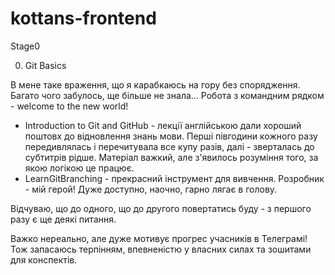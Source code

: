 # kottans-frontend
Stage0

0. Git Basics

В мене таке враження, що я карабкаюсь на гору без спорядження. 
Багато чого забулось, ще більше не знала... Робота з командним рядком - welcome to the new world!
- Introduction to Git and GitHub - лекції англійською дали хороший поштовх до відновлення знань мови. Перші півгодини кожного разу передивлялась і перечитувала все купу разів, далі - зверталась до субтитрів рідше. Матеріал важкий, але з'явилось розуміння того, за якою логікою це працює.
- LearnGitBranching - прекрасний інструмент для вивчення. Розробник - мій герой! Дуже доступно, наочно, гарно лягає в голову. 

Відчуваю, що до одного, що до другого повертатись буду - з першого разу є ще деякі питання.

Важко нереально, але дуже мотивує прогрес учасників в Телеграмі!
Тож запасаюсь терпінням, впевненістю у власних силах та зошитами для конспектів.
